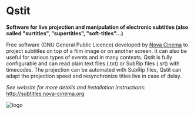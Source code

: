 Qstit
=====

**Software for live projection and manipulation of electronic subtitles (also called "surtitles", "supertitles", "soft-titles"...)**

Free software (GNU General Public Licence) developed by [Nova Cinema](http://www.nova-cinema.org) to project subtitles on top of a film image or on another screen. It can also be useful for various types of events and in many contexts. Qstit is fully configurable and can read plain text files (.txt) or SubRip files (.srt) with timecodes. The projection can be automated with SubRip files, Qstit can adapt the projection speed and resynchronize titles live in case of delay.

*See website for more details and installation instructions:*
http://subtitles.nova-cinema.org

 <img src="http://subtitles.nova-cinema.org/images/logo.png" alt="logo">
